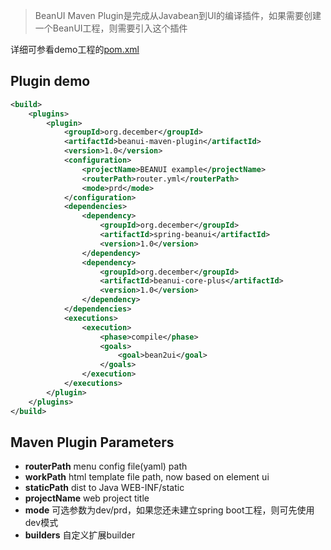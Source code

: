 > BeanUI Maven Plugin是完成从Javabean到UI的编译插件，如果需要创建一个BeanUI工程，则需要引入这个插件

详细可参看demo工程的[pom.xml](../demo/pom.xml)

## Plugin demo
```xml
<build>
    <plugins>
        <plugin>
            <groupId>org.december</groupId>
            <artifactId>beanui-maven-plugin</artifactId>
            <version>1.0</version>
            <configuration>
                <projectName>BEANUI example</projectName>
                <routerPath>router.yml</routerPath>
                <mode>prd</mode>
            </configuration>
            <dependencies>
                <dependency>
                    <groupId>org.december</groupId>
                    <artifactId>spring-beanui</artifactId>
                    <version>1.0</version>
                </dependency>
                <dependency>
                    <groupId>org.december</groupId>
                    <artifactId>beanui-core-plus</artifactId>
                    <version>1.0</version>
                </dependency>
            </dependencies>
            <executions>
                <execution>
                    <phase>compile</phase>
                    <goals>
                        <goal>bean2ui</goal>
                    </goals>
                </execution>
            </executions>
        </plugin>
    </plugins>
</build>
```

## Maven Plugin Parameters
- **routerPath**  menu config file(yaml) path
- **workPath**  html template file path, now based on element ui
- **staticPath**  dist to Java WEB-INF/static
- **projectName**  web project title
- **mode**  可选参数为dev/prd，如果您还未建立spring boot工程，则可先使用dev模式
- **builders**  自定义扩展builder